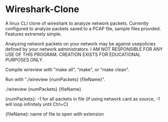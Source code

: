 # Wireshark-Clone
A linux CLI clone of wireshark to analyze network packets. Currently configured to analyze packets saved to a PCAP file, sample files provided.  Features extremely simple.

Analyzing network packets on your network may be against usepolicies defined by your network administrators.
I AM NOT RESPONSIBLE FOR ANY USE OF THIS PROGRAM. CREATION EXISTS FOR EDUCATIONAL PURPOSES ONLY.

Compile wireview with "make all", "make", or "make clean".

Run with "./wireview {numPackets} {fileName}".

./wireview {numPackets} {fileName}

{numPackets}:
-1 for all packets in file (if using network card as source, -1 will loop infinitely until Ctrl+C)

{fileName}:
name of file to open with extension
